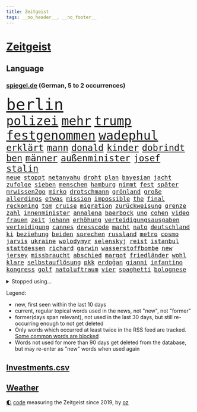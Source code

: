 ```yaml
---
title: Zeitgeist
tags: __no_header__, __no_footer__
---
```


# [Zeitgeist](https://oliz.io/zeitgeist/)

## Language

<h3><a href="https://www.spiegel.de" target="_blank">spiegel.de</a> (German, 5 to 2 occurrences)</h3>
<p style="font-family:monospace">
<span style="font-size:32pt"><a href="news_links.html#berlin" class="current">berlin</a></span>
<br>
<span style="font-size:25pt"><a href="news_links.html#polizei" class="current">polizei</a></span>
<span style="font-size:25pt"><a href="news_links.html#mehr" class="current">mehr</a></span>
<span style="font-size:25pt"><a href="news_links.html#trump" class="current">trump</a></span>
<span style="font-size:25pt"><a href="news_links.html#festgenommen" class="current">festgenommen</a></span>
<span style="font-size:25pt"><a href="news_links.html#wadephul" class="current">wadephul</a></span>
<br>
<span style="font-size:18pt"><a href="news_links.html#erklärt" class="current">erklärt</a></span>
<span style="font-size:18pt"><a href="news_links.html#mann" class="current">mann</a></span>
<span style="font-size:18pt"><a href="news_links.html#donald" class="current">donald</a></span>
<span style="font-size:18pt"><a href="news_links.html#kinder" class="current">kinder</a></span>
<span style="font-size:18pt"><a href="news_links.html#dobrindt" class="current">dobrindt</a></span>
<span style="font-size:18pt"><a href="news_links.html#ben" class="current">ben</a></span>
<span style="font-size:18pt"><a href="news_links.html#männer" class="current">männer</a></span>
<span style="font-size:18pt"><a href="news_links.html#außenminister" class="current">außenminister</a></span>
<span style="font-size:18pt"><a href="news_links.html#josef" class="current">josef</a></span>
<span style="font-size:18pt"><a href="news_links.html#stalin" class="current">stalin</a></span>
<br>
<span style="font-size:12pt"><a href="news_links.html#neue" class="current">neue</a></span>
<span style="font-size:12pt"><a href="news_links.html#stoppt" class="current">stoppt</a></span>
<span style="font-size:12pt"><a href="news_links.html#netanyahu" class="current">netanyahu</a></span>
<span style="font-size:12pt"><a href="news_links.html#droht" class="current">droht</a></span>
<span style="font-size:12pt"><a href="news_links.html#plan" class="current">plan</a></span>
<span style="font-size:12pt"><a href="news_links.html#bayesian" class="current">bayesian</a></span>
<span style="font-size:12pt"><a href="news_links.html#jacht" class="current">jacht</a></span>
<span style="font-size:12pt"><a href="news_links.html#zufolge" class="current">zufolge</a></span>
<span style="font-size:12pt"><a href="news_links.html#sieben" class="current">sieben</a></span>
<span style="font-size:12pt"><a href="news_links.html#menschen" class="current">menschen</a></span>
<span style="font-size:12pt"><a href="news_links.html#hamburg" class="current">hamburg</a></span>
<span style="font-size:12pt"><a href="news_links.html#nimmt" class="current">nimmt</a></span>
<span style="font-size:12pt"><a href="news_links.html#fest" class="current">fest</a></span>
<span style="font-size:12pt"><a href="news_links.html#später" class="current">später</a></span>
<span style="font-size:12pt"><a href="news_links.html#mrwissen2go" class="current">mrwissen2go</a></span>
<span style="font-size:12pt"><a href="news_links.html#mirko" class="current">mirko</a></span>
<span style="font-size:12pt"><a href="news_links.html#drotschmann" class="current">drotschmann</a></span>
<span style="font-size:12pt"><a href="news_links.html#grönland" class="current">grönland</a></span>
<span style="font-size:12pt"><a href="news_links.html#große" class="current">große</a></span>
<span style="font-size:12pt"><a href="news_links.html#allerdings" class="current">allerdings</a></span>
<span style="font-size:12pt"><a href="news_links.html#etwas" class="current">etwas</a></span>
<span style="font-size:12pt"><a href="news_links.html#mission" class="current">mission</a></span>
<span style="font-size:12pt"><a href="news_links.html#impossible" class="new">impossible</a></span>
<span style="font-size:12pt"><a href="news_links.html#the" class="current">the</a></span>
<span style="font-size:12pt"><a href="news_links.html#final" class="new">final</a></span>
<span style="font-size:12pt"><a href="news_links.html#reckoning" class="new">reckoning</a></span>
<span style="font-size:12pt"><a href="news_links.html#tom" class="current">tom</a></span>
<span style="font-size:12pt"><a href="news_links.html#cruise" class="new">cruise</a></span>
<span style="font-size:12pt"><a href="news_links.html#migration" class="current">migration</a></span>
<span style="font-size:12pt"><a href="news_links.html#zurückweisung" class="new">zurückweisung</a></span>
<span style="font-size:12pt"><a href="news_links.html#grenze" class="current">grenze</a></span>
<span style="font-size:12pt"><a href="news_links.html#zahl" class="current">zahl</a></span>
<span style="font-size:12pt"><a href="news_links.html#innenminister" class="current">innenminister</a></span>
<span style="font-size:12pt"><a href="news_links.html#annalena" class="current">annalena</a></span>
<span style="font-size:12pt"><a href="news_links.html#baerbock" class="current">baerbock</a></span>
<span style="font-size:12pt"><a href="news_links.html#uno" class="current">uno</a></span>
<span style="font-size:12pt"><a href="news_links.html#cohen" class="new">cohen</a></span>
<span style="font-size:12pt"><a href="news_links.html#video" class="current">video</a></span>
<span style="font-size:12pt"><a href="news_links.html#frauen" class="current">frauen</a></span>
<span style="font-size:12pt"><a href="news_links.html#zeit" class="current">zeit</a></span>
<span style="font-size:12pt"><a href="news_links.html#johann" class="current">johann</a></span>
<span style="font-size:12pt"><a href="news_links.html#erhöhung" class="current">erhöhung</a></span>
<span style="font-size:12pt"><a href="news_links.html#verteidigungsausgaben" class="current">verteidigungsausgaben</a></span>
<span style="font-size:12pt"><a href="news_links.html#verteidigung" class="current">verteidigung</a></span>
<span style="font-size:12pt"><a href="news_links.html#cannes" class="current">cannes</a></span>
<span style="font-size:12pt"><a href="news_links.html#dresscode" class="new">dresscode</a></span>
<span style="font-size:12pt"><a href="news_links.html#macht" class="current">macht</a></span>
<span style="font-size:12pt"><a href="news_links.html#nato" class="current">nato</a></span>
<span style="font-size:12pt"><a href="news_links.html#deutschland" class="current">deutschland</a></span>
<span style="font-size:12pt"><a href="news_links.html#ki" class="current">ki</a></span>
<span style="font-size:12pt"><a href="news_links.html#beziehung" class="current">beziehung</a></span>
<span style="font-size:12pt"><a href="news_links.html#beiden" class="current">beiden</a></span>
<span style="font-size:12pt"><a href="news_links.html#sprechen" class="current">sprechen</a></span>
<span style="font-size:12pt"><a href="news_links.html#russland" class="current">russland</a></span>
<span style="font-size:12pt"><a href="news_links.html#metro" class="current">metro</a></span>
<span style="font-size:12pt"><a href="news_links.html#cosmo" class="new">cosmo</a></span>
<span style="font-size:12pt"><a href="news_links.html#jarvis" class="current">jarvis</a></span>
<span style="font-size:12pt"><a href="news_links.html#ukraine" class="current">ukraine</a></span>
<span style="font-size:12pt"><a href="news_links.html#wolodymyr" class="current">wolodymyr</a></span>
<span style="font-size:12pt"><a href="news_links.html#selenskyj" class="current">selenskyj</a></span>
<span style="font-size:12pt"><a href="news_links.html#reist" class="current">reist</a></span>
<span style="font-size:12pt"><a href="news_links.html#istanbul" class="current">istanbul</a></span>
<span style="font-size:12pt"><a href="news_links.html#stattdessen" class="current">stattdessen</a></span>
<span style="font-size:12pt"><a href="news_links.html#richard" class="current">richard</a></span>
<span style="font-size:12pt"><a href="news_links.html#garwin" class="new">garwin</a></span>
<span style="font-size:12pt"><a href="news_links.html#wasserstoffbombe" class="new">wasserstoffbombe</a></span>
<span style="font-size:12pt"><a href="news_links.html#new" class="current">new</a></span>
<span style="font-size:12pt"><a href="news_links.html#jersey" class="current">jersey</a></span>
<span style="font-size:12pt"><a href="news_links.html#missbraucht" class="current">missbraucht</a></span>
<span style="font-size:12pt"><a href="news_links.html#abschied" class="current">abschied</a></span>
<span style="font-size:12pt"><a href="news_links.html#margot" class="current">margot</a></span>
<span style="font-size:12pt"><a href="news_links.html#friedländer" class="current">friedländer</a></span>
<span style="font-size:12pt"><a href="news_links.html#wohl" class="current">wohl</a></span>
<span style="font-size:12pt"><a href="news_links.html#klare" class="current">klare</a></span>
<span style="font-size:12pt"><a href="news_links.html#selbstauflösung" class="current">selbstauflösung</a></span>
<span style="font-size:12pt"><a href="news_links.html#pkk" class="current">pkk</a></span>
<span style="font-size:12pt"><a href="news_links.html#erdoğan" class="current">erdoğan</a></span>
<span style="font-size:12pt"><a href="news_links.html#gianni" class="current">gianni</a></span>
<span style="font-size:12pt"><a href="news_links.html#infantino" class="current">infantino</a></span>
<span style="font-size:12pt"><a href="news_links.html#kongress" class="current">kongress</a></span>
<span style="font-size:12pt"><a href="news_links.html#golf" class="current">golf</a></span>
<span style="font-size:12pt"><a href="news_links.html#natoluftraum" class="new">natoluftraum</a></span>
<span style="font-size:12pt"><a href="news_links.html#vier" class="current">vier</a></span>
<span style="font-size:12pt"><a href="news_links.html#spaghetti" class="new">spaghetti</a></span>
<span style="font-size:12pt"><a href="news_links.html#bolognese" class="new">bolognese</a></span>
</p>
<details>
<summary>Stopped using...</summary>
<p class="former" style="font-size:12pt">
stimmt(1666) liste(1665) eingereicht(1664) gerüchte(1664) konfrontiert(1664) krankenhäuser(1664) liverpool(1664) myanmar(1664) spdpolitiker(1664) winter(1664) daraufhin(1663) diskutieren(1663) meldete(1663) ungewöhnlich(1663) anleger(1662) hubschrauber(1662) vergewaltigung(1662) altes(1661) eis(1661) steuern(1661) tempo(1661) bull(1660) co₂(1660) gezogen(1660) red(1660) ton(1660) tötete(1660) besonderen(1659) dringend(1659) 300(1658) erhoben(1658) illegalen(1658) persönlich(1658) sogenannte(1658) verlängert(1658) 100000(1657) härter(1657) kochen(1656) nahverkehr(1656) sturz(1656) allianz(1655) mediziner(1655) mitglied(1655) angeklagter(1654) anwälte(1654) versuchte(1654) engagement(1653) klein(1653) infektion(1652) punkten(1651) schuss(1651) taiwan(1651) büro(1650) gegenteil(1650) möglichst(1650) entscheidenden(1649) verteidigungsministerium(1649) berät(1647) gesetze(1647) schnellen(1647) tatverdächtigen(1647) vorgestellt(1645) einsetzen(1643) aktivistin(1642) jürgen(1641) zurückgegangen(1641) 11(1640) gouverneur(1640) hielten(1640) tiefen(1640) hoffnungen(1638) öffentliche(1638) ausrüstung(1637) äußerte(1636) rang(1633) pleite(1632) iranischen(1628) einkommen(1627) fehlende(1627) versorgung(1618) energie(1616) entspannt(1613) erhebliche(1612) schadensersatz(1593) lehrerin(1540) vormarsch(1532) geehrt(1464) charles(1463) verdi(1405) 20000(1352) gewohnt(1336) nachmittag(1327) ice(1296) ausgeben(1260) bekannteste(1258) fußballs(1256) diskussionen(1240) hinzu(1208) überwachung(1203) ring(1202) hauptbahnhof(1201) krebs(1198) rené(1158) stabil(1149) überlebenden(1117) gewerkschaften(1115) crew(1108) antisemitische(1105) unterliegt(1085) prominenten(1080) israelis(1079) computer(1074) konzerte(1072) chefs(1064) kai(1063) iii(1058) stärksten(1057) kaffee(1051) prompt(1042) olympischen(1040) osnabrück(1040) erlegen(1025) äußerst(1005) tode(1004) hoffnungsträger(991) hände(981) kündigung(969) schickte(969) eingreifen(967) gerechtfertigt(965) branchen(954) emissionen(948) psychologin(948) aktivist(931) parolen(926) mitarbeitern(910) billigt(905) verbrenner(889) gedroht(884) wechselte(880) game(874) nico(872) wein(872) muster(871) heimische(853) vorfälle(843) marode(828) ausgerufen(819) islamistischen(818) jäger(811) ministerpräsidenten(793) duisburg(783) ankommen(779) eingeladen(772) schließung(763) pen(762) boomt(748) zeuge(746) italiener(745) fisch(737) victor(733) härtere(732) beine(730) diebstahl(724) berühmtesten(721) vergeltung(719) protestierten(705) neuwahlen(702) luftangriffen(693) helden(687) langjährigen(673) missstände(673) milliardenschweren(666) warnungen(664) nahostkonflikt(655) militärisch(650) palästinensische(646) politikerinnen(642) schönste(641) argentiniens(636) geflohen(635) körperliche(617) wirbel(614) javier(607) harald(605) onkel(600) verfolgte(584) herbert(583) singen(581) berüchtigte(576) darstellung(573) versuche(563) sitz(562) ddr(561) versagt(552) via(543) rafah(542) attraktiver(536) stellten(528) aussetzen(526) unterschätzt(525) robbie(505) bernd(504) leise(502) stoffe(501) abgeordneter(499) falls(499) falle(497) 125(496) ambitionen(487) on(483) toni(480) erziehung(472) barack(471) hollywoods(470) format(469) gleichberechtigung(469) le(469) seoul(469) rast(468) gesundheitszustand(466) erfolgreichen(465) vorbereiten(464) bestürzt(458) gegensteuern(457) 2006(456) matteo(452) go(449) great(449) mittleren(449) verdächtiger(448) abgewiesen(440) konzept(440) jena(439) trick(438) auslösen(436) kehl(432) 74(430) frühe(428) marathon(428) realistische(428) strategische(427) wütet(425) stewart(422) 58(420) sophia(419) dein(418) superstars(416) gleiche(415) blutbad(410) persönlichkeit(407) techmilliardär(404) altersvorsorge(403) musiala(402) langweilig(400) pole(400) jamal(399) rekonstruieren(396) strafzölle(394) dokumentation(393) km/h(392) ausprobiert(391) zusätzlichen(391) lieder(390) 2029(386) statistische(384) fußballbund(383) boykottieren(382) lebenslanger(381) bräuchte(378) hunderttausenden(372) technischen(372) wirtschaftspolitik(369) bahnstrecke(367) weltgrößten(364) telekom(360) erlebten(357) johnson(357) automaten(350) bande(350) forschenden(350) gewusst(348) organisiert(346) premiers(346) spielerinnen(346) planten(340) ständigen(337) tausendfach(335) herum(328) nachrichtenagentur(328) laufbahn(325) jubel(324) ordnete(324) verwaltungsgericht(324) evakuierungen(323) fußballplatz(323) alassad(321) feinde(321) unzufrieden(320) hartnäckig(319) kreative(319) lösungen(318) staatsbürgerschaft(318) stärkste(317) funk(315) normalen(314) back(312) beschleunigt(312) schwangerschaft(312) 24jähriger(311) durchaus(311) diesel(310) berührt(309) gelebt(309) toben(309) bleibe(307) extremen(307) erlebnis(306) eingebrochen(305) netflixdoku(304) situationen(303) zeichnen(301) beziehen(297) financial(297) praktisch(297) unsicher(297) abriss(296) baseball(294) menschlichen(293) wählten(293) rico(292) 41(291) siebte(285) steuert(285) ansehen(284) präsidentschaft(284) entgehen(283) rebellion(281) zuspruch(281) atlantik(280) pennsylvania(280) tony(280) eigentliche(276) zwölfjährige(276) adele(275) geurteilt(275) öffentlicher(275) lockt(274) cdumann(272) marc(272) notfalls(269) skepsis(268) wettert(268) radio(267) secret(266) austausch(265) nächstes(265) moderiert(264) uspolitik(263) thesen(262) zögern(262) jones(261) schwerin(261) wagte(260) finger(259) datum(258) baschar(256) siedler(256) michelle(253) verfängt(253) liveblog(252) dax(250) wahrgenommen(250) zustimmung(249) eingeschlossen(247) poesie(246) registrieren(246) asiatischen(245) rose(243) benutzte(242) drohten(242) erstattet(242) strafmaß(240) gelangt(239) rückführungen(239) enthoben(237) amtes(235) usbürger(235) zurecht(234) öltanker(234) 55(233) kurzerhand(233) warb(233) trieb(232) bekämpft(231) böllern(231) andernfalls(230) speziellen(230) mönchengladbach(229) überwacht(228) achtung(227) einnahmen(227) prominenter(224) bernhard(223) schätzen(223) 98(221) staatliche(221) wirtschaftlichen(220) katastrophal(215) verwandten(213) schlugen(212) auswärtssieg(211) saturday(210) trendsport(210) usgeschäft(210) bundespräsidenten(208) rettungswagen(207) unterschiedliche(207) vogel(206) heben(205) statements(204) geschadet(203) offenheit(203) studiert(203) debattieren(202) indigene(202) brett(200) lenken(199) inhalten(198) gefiel(196) heutzutage(196) stralsund(196) tatortvote(196) koalitionsgespräche(195) stromausfälle(195) wille(195) stanley(194) ungeklärt(194) apps(193) ausgeliefert(193) bedrohte(193) bemängelt(193) büros(193) weltmeisterschaft(192) gestützt(191) vorstellungen(188) zusätzlich(187) importe(185) tageszeit(185) krassen(184) reizgas(184) soziologe(183) erneuerbaren(181) kontrollieren(181) leere(179) phasen(179) überlegt(179) bürgern(178) forderten(178) koalitionsverhandlungen(176) sklaverei(176) dunkelheit(175) kompetenz(175) entlastungen(173) gefährdung(173) rüstungsindustrie(173) tumult(173) bröckeln(172) parteikollegen(172) inmitten(171) laschet(171) verleihen(171) überzieht(171) gazas(170) gelder(170) ökonom(170) machtlos(169) linksextremisten(168) joseph(167) abzug(166) arbeitskosten(166) heimatbesuch(166) inhaltlich(166) nova(166) rookie(165) einnehmen(164) bekomme(163) blaupause(163) winden(163) puerto(162) siemens(162) wunderbar(162) merkwürdige(161) ergibt(160) gewannen(160) liz(160) hegen(159) knappen(159) benko(158) fallschirmspringer(158) gründerin(158) quoten(158) platzen(157) zurückzukehren(157) amerikanern(156) böller(156) helm(156) repräsentantenhaus(156) bereitschaft(155) berüchtigten(154) analysieren(153) drohnenaufnahmen(153) make(153) verweisen(153) grundsätzliche(152) rüstung(152) verständigt(152) benedikt(151) meghan(150) verzögerungen(150) brachten(149) gesteckt(148) oscars(147) partnern(147) rächen(147) versicherung(147) voranbringen(146) bergauf(145) fasziniert(145) jobwechsel(145) verdienst(145) veruntreut(145) vierjähriger(145) berlinale(144) leichte(143) umzingelt(143) motive(142) recherche(142) schmerzhaft(141) termine(141) alkoholsucht(140) blindgänger(140) ed(140) einsatzes(140) sheeran(140) kommunizieren(139) bescheinigt(138) tarifkonflikt(138) wohnungsbau(138) beworben(137) handelskriegs(137) räume(137) unterschriften(137) augenzeugin(136) hongkong(136) keith(136) kellogg(136) pferdesport(135) tauschte(135) unfair(135) verlangte(135) verließen(135) co2(134) intakt(134) rätselhafte(134) schädlicher(134) berufen(133) faire(133) griechenlands(133) tina(133) verlauf(133) geschwindigkeit(132) sabotiert(132) 40000(131) alleingang(131) durcheinander(131) silvester(131) hofften(130) skifahrer(130) zwillingstöchter(130) ausfuhr(129) assad(127) ligaspielen(127) national(127) 218(126) ausrufung(126) fechten(126) kranken(126) levy(126) tommy(126) absetzung(125) beruflichen(125) fragebogen(125) begriffen(124) foul(124) freigegeben(124) amateurvideos(123) signagründer(123) unentschieden(123) verschlechtert(123) zivilschutz(123) bauern(122) kriegsrechts(122) zielte(122) erstmal(121) füllen(121) parteichefs(121) souveränität(121) südwesten(121) fck(120) vorsorge(120) 20jährigen(119) causa(119) einsetzt(119) o(119) umsturz(119) diagnostiziert(118) stattgefunden(118) wiener(117) willkürlich(117) übergangsregierung(117) erwartete(116) eskalierte(116) syrischer(116) zentraler(116) empfehlen(115) insolvent(115) kochbücher(115) rezepte(115) sanierung(115) betonen(114) zweifelhaften(114) unterhändler(113) winzige(113) tatverdacht(112) gruß(111) jean(111) millionensumme(111) versehentlich(111) überdenken(111) konzepte(110) medaille(109) chase(108) algorithmus(107) beschämend(106) psychiatrie(106) ruder(106) ostdeutschen(105) sammler(105) schal(105) wandelt(105) besitz(104) einigt(104) jene(104) johanna(104) katastrophalen(104) kaufkraft(104) lahm(104) piste(104) elisabeth(103) geschmack(103) cruz(102) feuerwehrleute(102) kartellamt(102) wiederholten(102) überlebten(101) gesellschaften(100) premierministerin(100) jahrelangen(99) titelrennen(99) träume(99) zweites(99) heidelberg(98) sackt(97) umfragetief(97) vereinzelt(97) lieferten(96) spdlinke(96) absatz(95) introvertierte(95) schlussphase(95) aktienkurse(94) blue(94) drohnenangriffe(94) hinweisen(94) origin(94) schwäche(94) winde(94) csupolitiker(93) gegenkandidaten(93) kasernen(93) militärregierung(93) berufsleben(92) dahinterstecken(92) datenanalyse(92) kälte(92) liebäugelt(92) problematisch(92) spezialisiert(92) waldbränden(92) abzuwenden(91) coparteichef(91) formen(91) grill(91) maroder(91) niedersächsische(91) unfallursache(91) vergewaltiger(91) gereizt(90) impfstoffs(90) kroatien(90) unruhige(90) vergessenheit(90) berge(89) blondie(89) fußgänger(89) karriereknick(89) wirtschaftlich(89) dwd(88) familiären(88) immobilienreich(88) professur(88) routine(88) weiterfahrt(88) zutritt(88) aufzunehmen(87) bewusster(87) büchern(87) hubschraubers(87) inn(87) konsequenz(87) perlen(87) stattet(87) vage(87) ernennung(86) kulturhauptstadt(86) bügelt(85) irre(85) pädokriminelle(85) diversitätsprogramme(84) filmstars(84) lobbyarbeit(84) montagmorgen(84) quatsch(84) ssv(84) ubahnhof(84) wappnet(84) stephan(83) whitney(83) endlose(82) erhärtet(82) interviews(82) introvertiert(82) irrtümlich(82) palästina(82) verringern(82) blendete(81) doppeltes(81) einzuschränken(81) kutsche(81) markiert(81) verbrauch(81) bahngesellschaft(80) energieversorgung(80) erdoğanregierung(80) handelspartner(80) spannung(80) agent(79) aschaffenburg(79) hausaufgaben(79) ostdeutsche(79) versetzen(79) alpinistin(78) aschaffenburger(78) exklub(78) nationalspielerin(78) schrecklichen(78) boomer(77) malek(77) rami(77) teslaautos(77) veranlasst(77) zugunglück(77) academy(76) feststellt(76) inhaftierter(76) israelhamaskrieg(76) mitgerissen(76) sand(76) schmähpreis(76) schärfe(76) sozialversicherung(76) aquarium(75) brancheninsider(75) einkommenssteuer(75) entwickelte(75) erfreut(75) ag(74) defensive(74) großaufgebot(74) louvre(74) schmierereien(74) amthor(73) episode(73) handynutzung(73) meyers(73) miniatur(73) tatbegehungsgefahr(73) durchgesickert(72) leni(72) negativrekord(72) spielberg(72) achim(71) raketenangriff(71) solarstrom(71) tornados(71) ussondergesandte(71) adipositas(70) agieren(70) entscheidendes(70) istanbuls(70) kritikern(70) lehnen(70) mette(70) saarland(70) seuche(70) spende(70) usfirma(70) ähnlichkeiten(70) blockierte(69) wohnheim(69) antonelli(68) aufwärts(68) handels(68) hohem(68) kimi(68) marion(68) massenproteste(68) bombenanschlag(67) gegenzöllen(67) krebsdiagnose(67) rosenbach(67) turnierserie(67) unbehagen(67) wassermassen(67) house(66) komm(66) lebenstraum(66) siliconvalleygrößen(66) zögert(66) übergang(66) annehmen(65) auslandsgeheimdienst(65) demonstrative(65) klargestellt(65) seriös(65) absprung(64) gecancelt(64) gesundheitlichen(64) nationalisten(64) vorläufiges(64) wale(64) bvg(63) heißer(63) louvredirektorin(63) reisten(63) zolldrohungen(63) gezüchtet(62) schöpfen(62) sportlicher(62) streik(62) verleihung(62) baseballstar(61) intelligent(61) monty(61) schulweg(61) strafbefehl(61) streamer(61) bombardierung(60) einfuhrzöllen(60) enthält(60) klarer(60) patzt(60) bayerischer(59) freestylechessturnier(59) modemarken(59) rechnungshof(59) rettungsarbeiten(59) riefenstahl(59) rohstoffe(59) verglich(59) 51(58) einigungen(58) interessenkonflikt(58) staatskasse(58) thrones(58) zombieserie(58) ausgeht(57) deckmantel(57) lieferketten(57) taktik(57) verwalten(57) wuppertal(57) arg(56) felsen(56) lala(56) organspender(56) titelkampf(56) unnötig(56) vergab(56) wera(56) adrenalinkick(55) anbietet(55) ausgenommen(55) ausgenutzt(55) corinna(55) ernster(55) grönemeyer(55) komitee(55) lotus(55) topeak(55) vorurteilen(55) abgezockt(54) behtash(54) kommunale(54) maryam(54) quadrat(54) river(54) sanaeeha(54) spiegeltalk(54) widerlegt(54) 38jährigen(53) curling(53) definiert(53) klauten(53) schlachtfeld(53) verwaltung(53) wochenlanger(53) zweck(53) überboten(53) beugt(52) fressen(52) humanoide(52) neuerlichen(52) rugby(52) stichwaffen(52) änderten(52) dokumentarfilm(51) franca(51) kletterer(51) kompletten(51) lehfeldt(51) monaco(51) verfall(51) häufigste(50) influencern(50) selbstverständlich(50) spielball(50) stolze(50) umgekehrt(50) 71jährige(49) absolvieren(49) bundeskartellamt(49) clevere(49) impulse(49) attraktiv(48) masterplan(48) menschenrechtsgruppen(48) bahrain(47) kinshasa(47) raser(47) sozialpolitik(47) umstritten(47) ungerecht(47) viruserkrankung(47) wahlschlappe(47) 64(46) einflüsterer(46) energiequelle(46) intellektuellen(46) philosoph(46) senkung(46) 1400(45) 1975(45) aimee(45) aufgebraucht(45) freigang(45) geht’s(45) gestreikt(45) randfiguren(45) steuergeld(45) konfrontationskurs(44) partynacht(44) stimmrecht(44) 32jähriger(43) bäcker(43) schifffahrt(43) unangemessen(43) vernichten(43) again(42) fußballweltmeister(42) roberto(42) vin(42) bluse(41) burgtheater(41) familienalltag(41) luftpumpen(41) nochaußenministerin(41) ramadan(41) schiebt(41) schwule(41) 46jährige(40) masernausbruch(40) zivilbevölkerung(40) bäckerei(39) selina(39) titanic(39) verarbeitet(39) verkneifen(39) abgesackt(38) ausgestellt(38) begehen(38) taumelte(38) triathlon(38) übertreffen(38) autonome(37) kohlenmonoxidvergiftung(37) regierungskoalition(37) schwächt(37) weltmeisterin(37) durchbrochen(36) glückwünsche(36) handelspolitik(36) lockten(36) 67jährige(35) akkubetriebene(35) netflixshow(35) skelette(35) winfried(35) abgrunds(34) drittgrößte(34) geschlechterunterschiede(34) impfskeptiker(34) meistens(34) schürt(34) totschlag(34) verfassungsgericht(34) bundesstraße(33) connor(33) fuck(33) wohnungsnot(33) zerbrechen(33) 13000(32) beseitigen(32) kühlem(32) landesflagge(32) niedersachsens(32) zeugnis(32) absurde(31) autorennen(31) klafft(31) parteiübergreifend(31) stieftochter(31) zerbrochen(31) aggressive(30) ausländerbehörde(30) auszahlen(30) eingefrorenes(30) gelüftet(30) humanitären(30) inspirieren(30) krywyj(30) rih(30) schulleiter(30) walter(30) zivile(30) auszusetzen(29) beigebracht(29) gynäkologe(29) maradona(29) spätestens(29) zuordnen(29) ölpreise(29) amtliche(28) camilla(28) csulandesgruppenchef(28) diskothek(28) dying(28) krauth(28) liganiederlage(28) priorität(28) prozesses(28) schüren(28) stützpunkte(28) tankstellen(28) theatermacher(28) brückenbauer(27) sprünge(27) wassermangel(27) affen(26) einreisen(26) einstimmig(26) mutigen(26) virus(26) übernahmen(26) abschnitt(25) klinge(25) selenskyjs(25) tiktokvideos(25) 39jährige(24) blödsinn(24) lou(24) separatisten(24) sicherheitsgründen(24) tobte(24) visa(24) wachstumsprognose(24) wood(24) zeitungsbericht(24) bernie(23) dorn(23) eingeknickt(23) heldin(23) quadratmetern(23) vortag(23) bauarbeiter(22) irrtum(22) junta(22) usprodukte(22) ussondergesandter(22) vermeidbar(22) erstellt(21) exfrau(21) sogenanntes(21) verbrennerausstieg(21) weigerte(21) beschlagnahmen(20) kappe(20) kiloweise(20) wirtschaftlicher(20) abräumen(19) abschiebeflüge(19) ausgegangen(19) gegenzölle(19) geschwister(19) gymnasiums(19) hobbys(19) professionelle(19) salah(19) schliche(19) tweet(19) angepasst(18) einzudämmen(18) glänzt(18) israeli(18) migrant(18) schluckt(18) südsudan(18) unojob(18) verschwanden(18) vertrieben(18) willkommen(18) zulassen(18) bösen(17) erklärungsnot(17) mpox(17) arabischer(16) diskret(16) hochzeitsfeier(16) stätten(16) unterricht(16) a100(15) autobahnbrücke(15) evakuieren(15) geister(15) handelskonflikt(15) irritationen(15) mailandsanremo(15) prüfungen(15) zunehmender(15) banker(14) gletscher(14) kuscheln(14) luftschlägen(14) oppositionschef(14) schüchtern(14) slowenische(14) uhrenindustrie(14) verkehrssünder(14) özel(14) chp(13) nussknacker(13) prozessbeginn(13) schreck(13) sechsjährige(13) spiegelspitzengespräch(13) stürzten(13) upamecano(13) 144(12) bodyguard(12) hasan(12) klaut(12) kraftwerke(12) kühlungsborn(12) landwirt(12) opferzahl(12) ortschaften(12) rabiate(12) reduziert(12) streitpunkte(12) verläuft(12) unterbreitet(11) zusammenbringt(11)
</p>
</details>
<p>Legend:
<ul>
<li><span class="new">new</span>, first seen within the last 10 days</li>
<li><span class="current">current</span>, regular topical words used in the news, not "new", not "former"</li>
<li><span class="former">former(days span relevant)</span>, not used in the last 30 days, but still re-occurring enough to not get deleted</li>
<li>Only words which occurred at least twice in the RSS feed are tracked. <a href="language/filters.py">Some common words are blocked</a></li>
<li>Words not used for more than 90 days get deleted from the database, but may re-enter as "new" words when used again</li>
</ul>
</p>

## [Investments](investments.html)[.csv](investments.csv)

## [Weather](weather.html)

<footer>
<a href="javascript:toggleTheme()" class="nav">🌓</a>
<a href="https://github.com/ooz/zeitgeist">code</a> measuring the Zeitgeist since 2019, by <a href="https://oliz.io">oz</a>
</footer>
